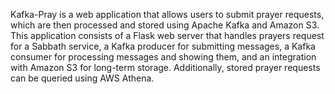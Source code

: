 Kafka-Pray is a web application that allows users to submit prayer requests, which are then processed and stored using Apache Kafka and Amazon S3. This application consists of a Flask web server that handles prayers request for a Sabbath service, a Kafka producer for submitting messages, a Kafka consumer for processing messages and showing them, and an integration with Amazon S3 for long-term storage. Additionally, stored prayer requests can be queried using AWS Athena.
